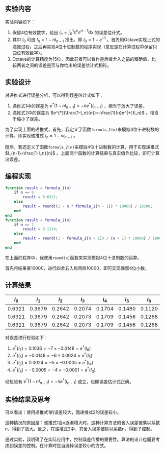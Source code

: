 ## 实验内容

实验内容如下：
1. 保留4位有效数字，给出 $I_n=\int_{0}^{1}x^ne^{n-1}\mathrm{d}x$ 的误差估计式。
2. 其中 $I_0$ 可由 $I_n=1-nI_{n-1}$ 推出，即 $I_0=1-e^{-1}$ 。首先用Octave实现上式的递推过程，之后再实现4位十进制数的程序实现（意思是在计算过程中保留只四位有效数字）。
3. Octave的计算精度为15位，因此前者可以看作是后者舍入之前的精确值，比较两者之间的误差是否与你给出的误差估计式相符。

## 实验设计

对递推式进行误差分析，可以得到误差估计式如下：
1. 递推式1中的误差为 $e^{*}(1-nI_{n-1})=-ne^{*}(I_{n-1})$ ，相当于放大了误差。
2. 递推式2中的误差为 $e^{*}(\frac{1-I_n}{n})=-\frac{1}{n}e^{*}(I_n)$ ，相当于缩小了误差。

为了实现上面的递推式，首先，我定义了函数<code>formula_1(n)</code>来模拟4位十进制数的计算，即实现递推式 $I_n=1-nI_{n-1}$ 。

随后，我还定义了函数<code>formula_2(n)</code>来模拟4位十进制数的计算，用于实现递推式 $I_{n-1}=\frac{1-I_n}{n}$ 。上面两个函数的计算结果与真实值作比较，即可计算出误差。

## 编程实现

````matlab
function result = formula_1(n)
    if n == 0
        result = 0.6321;
    else
        result = round((1 - n * formula_1(n - 1)) * 10000) / 10000;
    end
end
function result = formula_2(n)
    if n == 7
        result = 0.1124;
    else
        result = round((1 - formula_2(n + 1)) / (n + 1) * 10000) / 10000;
    end
end
````

在上面的程序中，我使用<code>round(x)</code>函数来实现模拟4位十进制数的运算。

首先将结果乘10000，进行四舍五入后再除10000，即可实现保留4位小数。

## 计算结果

|$I_0$|$I_1$|$I_2$|$I_3$|$I_4$|$I_5$|$I_6$|$I_7$|
|-|-|-|-|-|-|-|-|
|0.6321|0.3679|0.2642|0.2074|0.1704|0.1480|0.1120|0.2160|
|0.6321|0.3679|0.2642|0.2073|0.1709|0.1456|0.1268|0.1124|
|0.6321|0.3679|0.2642|0.2073|0.1709|0.1456|0.1268|0.1124|

对误差进行检验如下：
1. $e^{*}(I_{7})=0.1036=-7\times -0.0148=e^{*}(I_{6})$
2. $e^{*}(I_{6})=-0.0148=-6\times 0.0024=e^{*}(I_{5})$
3. $e^{*}(I_{5})=0.0024=-5\times -0.0005=e^{*}(I_{4})$
4. $e^{*}(I_{4})=-0.0005=-4\times -0.0001=e^{*}(I_{3})$

经检验有 $e^{*}(1-nI_{n-1})=-ne^{*}(I_{n-1})$ 成立，也即误差估计式正确。

## 实验结果及思考

可以看出：使用递推式1的误差较大，而递推式2的误差较小。

这种情况的原因是：递推式1当n逐渐增大时，这种计算方法的舍入误差被乘以系数n，得到了放大。反之，在递推式2中，其舍入误差被除以系数n，得到了控制。

通过实验，我明确了在实际应用中，控制误差传播的重要性。算法的设计也需要考虑到误差的控制。在计算时应当选择误差较小的方式。